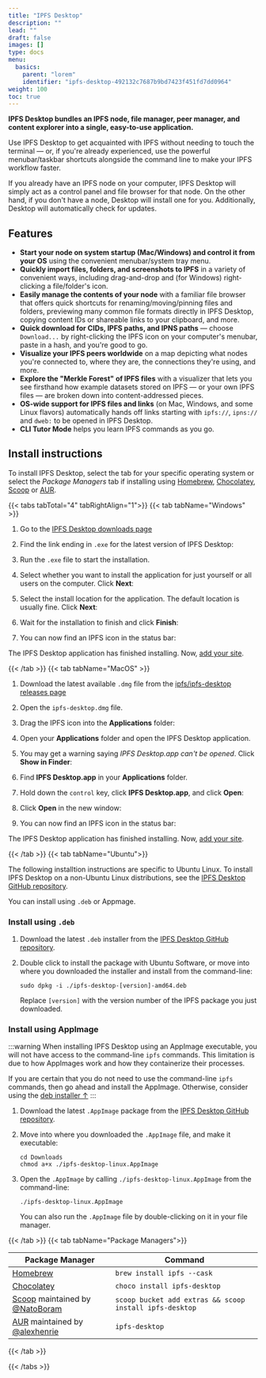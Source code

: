 ```yaml
---
title: "IPFS Desktop"
description: ""
lead: ""
draft: false
images: []
type: docs
menu:
  basics:
    parent: "lorem"
    identifier: "ipfs-desktop-492132c7687b9bd7423f451fd7dd0964"
weight: 100
toc: true
---
```


**IPFS Desktop bundles an IPFS node, file manager, peer manager, and content explorer into a single, easy-to-use application.**

Use IPFS Desktop to get acquainted with IPFS without needing to touch the terminal — or, if you're already experienced, use the powerful menubar/taskbar shortcuts alongside the command line to make your IPFS workflow faster.

If you already have an IPFS node on your computer, IPFS Desktop will simply act as a control panel and file browser for that node. On the other hand, if you don't have a node, Desktop will install one for you. Additionally, Desktop will automatically check for updates.

## Features

- **Start your node on system startup (Mac/Windows) and control it from your OS** using the convenient menubar/system tray menu.
- **Quickly import files, folders, and screenshots to IPFS** in a variety of convenient ways, including drag-and-drop and (for Windows) right-clicking a file/folder's icon.
- **Easily manage the contents of your node** with a familiar file browser that offers quick shortcuts for renaming/moving/pinning files and folders, previewing many common file formats directly in IPFS Desktop, copying content IDs or shareable links to your clipboard, and more.
- **Quick download for CIDs, IPFS paths, and IPNS paths** — choose `Download...` by right-clicking the IPFS icon on your computer's menubar, paste in a hash, and you're good to go.
- **Visualize your IPFS peers worldwide** on a map depicting what nodes you're connected to, where they are, the connections they're using, and more.
- **Explore the "Merkle Forest" of IPFS files** with a visualizer that lets you see firsthand how example datasets stored on IPFS — or your own IPFS files — are broken down into content-addressed pieces.
- **OS-wide support for IPFS files and links** (on Mac, Windows, and some Linux flavors) automatically hands off links starting with `ipfs://`, `ipns://` and `dweb:` to be opened in IPFS Desktop.
- **CLI Tutor Mode** helps you learn IPFS commands as you go.

## Install instructions

To install IPFS Desktop, select the tab for your specific operating system or select the *Package Managers* tab if installing using [Homebrew](https://formulae.brew.sh/formula/ipfs#default), [Chocolatey](https://community.chocolatey.org/packages/ipfs-desktop), [Scoop](https://github.com/ScoopInstaller/Extras/blob/master/bucket/ipfs-desktop.json) or [AUR](https://aur.archlinux.org/packages/ipfs-desktop/).

{{< tabs tabTotal="4" tabRightAlign="1">}}
{{< tab tabName="Windows" >}}

1. Go to the [IPFS Desktop downloads page](https://github.com/ipfs/ipfs-desktop/releases)
2. Find the link ending in `.exe` for the latest version of IPFS Desktop:

3. Run the `.exe` file to start the installation.
4. Select whether you want to install the application for just yourself or all users on the computer. Click **Next**:

5. Select the install location for the application. The default location is usually fine. Click **Next**:

6. Wait for the installation to finish and click **Finish**:

7. You can now find an IPFS icon in the status bar:


The IPFS Desktop application has finished installing. Now, [add your site](../how-to/websites-on-ipfs/single-page-website.md#add-your-site).

{{< /tab >}}
{{< tab tabName="MacOS" >}}

1. Download the latest available `.dmg` file from the [ipfs/ipfs-desktop releases page](https://github.com/ipfs/ipfs-desktop/releases)

2. Open the `ipfs-desktop.dmg` file.
3. Drag the IPFS icon into the **Applications** folder:

4. Open your **Applications** folder and open the IPFS Desktop application.
5. You may get a warning saying _IPFS Desktop.app can't be opened_. Click **Show in Finder**:

6. Find **IPFS Desktop.app** in your **Applications** folder.
7. Hold down the `control` key, click **IPFS Desktop.app**, and click **Open**:

8. Click **Open** in the new window:

9. You can now find an IPFS icon in the status bar:

The IPFS Desktop application has finished installing. Now, [add your site](../how-to/websites-on-ipfs/single-page-website.md#add-your-site).

{{< /tab >}}
{{< tab tabName="Ubuntu">}}

The following installtion instructions are specific to Ubuntu Linux. To install IPFS Desktop on a non-Ubuntu Linux distributions, see the [IPFS Desktop GitHub repository](https://github.com/ipfs/ipfs-desktop#install).

You can install using `.deb` or Appmage.

### Install using `.deb`

1. Download the latest `.deb` installer from the [IPFS Desktop GitHub repository](https://github.com/ipfs/ipfs-desktop#linuxfreebsd).
2. Double click to install the package with Ubuntu Software, or move into where you downloaded the installer and install from the command-line:

    ```shell
    sudo dpkg -i ./ipfs-desktop-[version]-amd64.deb
    ```

    Replace `[version]` with the version number of the IPFS package you just downloaded.

### Install using AppImage

:::warning
When installing IPFS Desktop using an AppImage executable, you will not have access to the command-line `ipfs` commands. This limitation is due to how AppImages work and how they containerize their processes.

If you are certain that you do not need to use the command-line `ipfs` commands, then go ahead and install the AppImage. Otherwise, consider using the [deb installer ↑](#install-with-deb)
:::

1. Download the latest `.AppImage` package from the [IPFS Desktop GitHub repository](https://github.com/ipfs/ipfs-desktop#linuxfreebsd).
2. Move into where you downloaded the `.AppImage` file, and make it executable:

   ```shell
   cd Downloads
   chmod a+x ./ipfs-desktop-linux.AppImage
   ```

3. Open the `.AppImage` by calling `./ipfs-desktop-linux.AppImage` from the command-line:

   ```shell
   ./ipfs-desktop-linux.AppImage
   ```

   You can also run the `.AppImage` file by double-clicking on it in your file manager.

{{< /tab >}}
{{< tab tabName="Package Managers">}}

| Package Manager                                                                                                    | Command                      |
| ------------------------------------------------------------------------------------------------------------------ | ---------------------------- |
| [Homebrew](https://formulae.brew.sh/formula/ipfs#default)                                                                    | `brew install ipfs --cask`     |
| [Chocolatey](https://community.chocolatey.org/packages/ipfs-desktop)                                                         | `choco install ipfs-desktop` |
| [Scoop](https://github.com/ScoopInstaller/Extras/blob/master/bucket/ipfs-desktop.json) maintained by [@NatoBoram](https://github.com/NatoBoram) | `scoop bucket add extras && scoop install ipfs-desktop` |
| [AUR](https://aur.archlinux.org/packages/ipfs-desktop/) maintained by [@alexhenrie](https://github.com/alexhenrie) | `ipfs-desktop`               |

{{< /tab >}}

{{< /tabs >}}